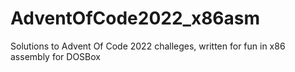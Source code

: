 # AdventOfCode2022_x86asm
Solutions to Advent Of Code 2022 challeges, written for fun in x86 assembly for DOSBox
